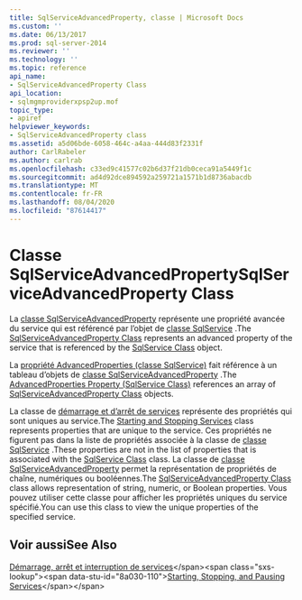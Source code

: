 ```yaml
---
title: SqlServiceAdvancedProperty, classe | Microsoft Docs
ms.custom: ''
ms.date: 06/13/2017
ms.prod: sql-server-2014
ms.reviewer: ''
ms.technology: ''
ms.topic: reference
api_name:
- SqlServiceAdvancedProperty Class
api_location:
- sqlmgmproviderxpsp2up.mof
topic_type:
- apiref
helpviewer_keywords:
- SqlServiceAdvancedProperty class
ms.assetid: a5d06bde-6058-464c-a4aa-444d83f2331f
author: CarlRabeler
ms.author: carlrab
ms.openlocfilehash: c33ed9c41577c02b6d37f21db0ceca91a5449f1c
ms.sourcegitcommit: ad4d92dce894592a259721a1571b1d8736abacdb
ms.translationtype: MT
ms.contentlocale: fr-FR
ms.lasthandoff: 08/04/2020
ms.locfileid: "87614417"
---
```

# <a name="sqlserviceadvancedproperty-class"></a><span data-ttu-id="8a030-102">Classe SqlServiceAdvancedProperty</span><span class="sxs-lookup"><span data-stu-id="8a030-102">SqlServiceAdvancedProperty Class</span></span>
  <span data-ttu-id="8a030-103">La [classe SqlServiceAdvancedProperty](sqlserviceadvancedproperty-class.md) représente une propriété avancée du service qui est référencé par l’objet de [classe SqlService](../sqlservice-class/sqlservice-class.md) .</span><span class="sxs-lookup"><span data-stu-id="8a030-103">The [SqlServiceAdvancedProperty Class](sqlserviceadvancedproperty-class.md) represents an advanced property of the service that is referenced by the [SqlService Class](../sqlservice-class/sqlservice-class.md) object.</span></span>  
  
 <span data-ttu-id="8a030-104">La [propriété AdvancedProperties (classe SqlService)](../sqlservice-class/advancedproperties-property-sqlservice-class.md) fait référence à un tableau d’objets de [classe SqlServiceAdvancedProperty](sqlserviceadvancedproperty-class.md) .</span><span class="sxs-lookup"><span data-stu-id="8a030-104">The [AdvancedProperties Property (SqlService Class)](../sqlservice-class/advancedproperties-property-sqlservice-class.md) references an array of [SqlServiceAdvancedProperty Class](sqlserviceadvancedproperty-class.md) objects.</span></span>  
  
 <span data-ttu-id="8a030-105">La classe de [démarrage et d’arrêt de services](https://technet.microsoft.com/library/ms174886\(v=sql.105\).aspx) représente des propriétés qui sont uniques au service.</span><span class="sxs-lookup"><span data-stu-id="8a030-105">The [Starting and Stopping Services](https://technet.microsoft.com/library/ms174886\(v=sql.105\).aspx) class represents properties that are unique to the service.</span></span> <span data-ttu-id="8a030-106">Ces propriétés ne figurent pas dans la liste de propriétés associée à la classe de [classe SqlService](https://technet.microsoft.com/library/ms186497.aspx) .</span><span class="sxs-lookup"><span data-stu-id="8a030-106">These properties are not in the list of properties that is associated with the [SqlService Class](https://technet.microsoft.com/library/ms186497.aspx) class.</span></span> <span data-ttu-id="8a030-107">La classe de [classe SqlServiceAdvancedProperty](https://technet.microsoft.com/library/ms182447.aspx) permet la représentation de propriétés de chaîne, numériques ou booléennes.</span><span class="sxs-lookup"><span data-stu-id="8a030-107">The [SqlServiceAdvancedProperty Class](https://technet.microsoft.com/library/ms182447.aspx) class allows representation of string, numeric, or Boolean properties.</span></span> <span data-ttu-id="8a030-108">Vous pouvez utiliser cette classe pour afficher les propriétés uniques du service spécifié.</span><span class="sxs-lookup"><span data-stu-id="8a030-108">You can use this class to view the unique properties of the specified service.</span></span>  
  
## <a name="see-also"></a><span data-ttu-id="8a030-109">Voir aussi</span><span class="sxs-lookup"><span data-stu-id="8a030-109">See Also</span></span>  
 <span data-ttu-id="8a030-110">[Démarrage, arrêt et interruption de services](https://technet.microsoft.com/library/ms174886\(v=sql.105\).aspx)</span><span class="sxs-lookup"><span data-stu-id="8a030-110">[Starting, Stopping, and Pausing Services](https://technet.microsoft.com/library/ms174886\(v=sql.105\).aspx)</span></span>  
  
  
